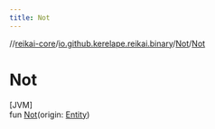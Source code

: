 ```yaml
---
title: Not
---
```

//[reikai-core](../../../index.html)/[io.github.kerelape.reikai.binary](../index.html)/[Not](index.html)/[Not](-not.html)



# Not



[JVM]\
fun [Not](-not.html)(origin: [Entity](../../io.github.kerelape.reikai/-entity/index.html))




